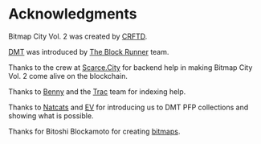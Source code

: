 # Acknowledgments

Bitmap City Vol. 2 was created by [CRFTD](https://x.com/_CRFTD_).

[DMT](https://digital-matter-theory.gitbook.io/digital-matter-theory) was introduced by [The Block Runner](https://x.com/TheBlockRunner) team.

Thanks to the crew at [Scarce.City](https://x.com/scarcedotcity) for backend help in making Bitmap City Vol. 2 come alive on the blockchain.

Thanks to [Benny](https://x.com/rarity_garden) and the [Trac](https://x.com/trac_btc) team for indexing help.

Thanks to [Natcats](https://natcats.gitbook.io/natcats) and [EV](https://x.com/Evonbit) for introducing us to DMT PFP collections and showing what is possible.

Thanks for Bitoshi Blockamoto for creating [bitmaps](https://gitbook.bitmap.land/).
